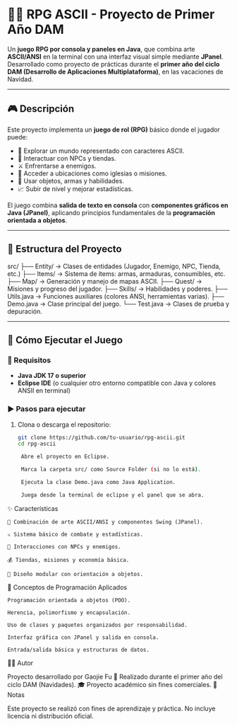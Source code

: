 # 🧙‍♂️ RPG ASCII - Proyecto de Primer Año DAM

Un **juego RPG por consola y paneles en Java**, que combina arte **ASCII/ANSI** en la terminal con una interfaz visual simple mediante **JPanel**.  
Desarrollado como proyecto de prácticas durante el **primer año del ciclo DAM (Desarrollo de Aplicaciones Multiplataforma)**, en las vacaciones de Navidad.

---

## 🎮 Descripción

Este proyecto implementa un **juego de rol (RPG)** básico donde el jugador puede:
- 🧭 Explorar un mundo representado con caracteres ASCII.
- 🧍 Interactuar con NPCs y tiendas.
- ⚔️ Enfrentarse a enemigos.
- 🧱 Acceder a ubicaciones como iglesias o misiones.
- 🧪 Usar objetos, armas y habilidades.
- 📈 Subir de nivel y mejorar estadísticas.

El juego combina **salida de texto en consola** con **componentes gráficos en Java (JPanel)**, aplicando principios fundamentales de la **programación orientada a objetos**.

---

## 🧩 Estructura del Proyecto

src/
├── Entity/ → Clases de entidades (Jugador, Enemigo, NPC, Tienda, etc.)
├── Items/ → Sistema de ítems: armas, armaduras, consumibles, etc.
├── Map/ → Generación y manejo de mapas ASCII.
├── Quest/ → Misiones y progreso del jugador.
├── Skills/ → Habilidades y poderes.
├── Utils.java → Funciones auxiliares (colores ANSI, herramientas varias).
├── Demo.java → Clase principal del juego.
└── Test.java → Clases de prueba y depuración.


---

## 🚀 Cómo Ejecutar el Juego

### 🧱 Requisitos
- **Java JDK 17 o superior**
- **Eclipse IDE** (o cualquier otro entorno compatible con Java y colores ANSII en terminal)

### ▶️ Pasos para ejecutar

1. Clona o descarga el repositorio:
   ```bash
   git clone https://github.com/tu-usuario/rpg-ascii.git
   cd rpg-ascii

    Abre el proyecto en Eclipse.

    Marca la carpeta src/ como Source Folder (si no lo está).

    Ejecuta la clase Demo.java como Java Application.

    Juega desde la terminal de eclipse y el panel que se abra.

✨ Características

    🎨 Combinación de arte ASCII/ANSI y componentes Swing (JPanel).

    ⚔️ Sistema básico de combate y estadísticas.

    🧍 Interacciones con NPCs y enemigos.

    💰 Tiendas, misiones y economía básica.

    🧠 Diseño modular con orientación a objetos.

🧠 Conceptos de Programación Aplicados

    Programación orientada a objetos (POO).

    Herencia, polimorfismo y encapsulación.

    Uso de clases y paquetes organizados por responsabilidad.

    Interfaz gráfica con JPanel y salida en consola.

    Entrada/salida básica y estructuras de datos.

🧑‍💻 Autor

Proyecto desarrollado por Gaojie Fu
📆 Realizado durante el primer año del ciclo DAM (Navidades).
🎓 Proyecto académico sin fines comerciales.
📄 Notas

Este proyecto se realizó con fines de aprendizaje y práctica.
No incluye licencia ni distribución oficial.
